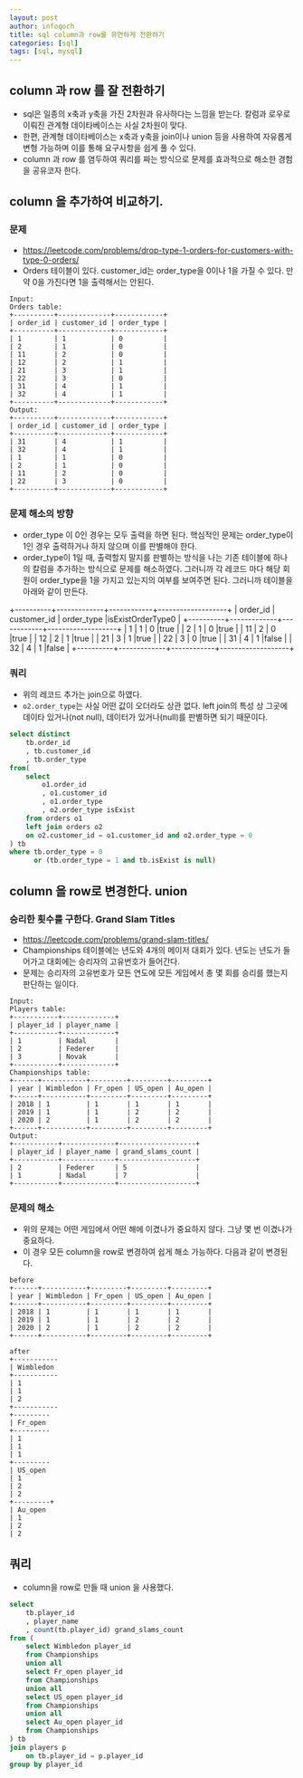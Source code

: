 ```yaml
---
layout: post
author: infoqoch
title: sql column과 row를 유연하게 전환하기
categories: [sql]
tags: [sql, mysql]
---
```


## column 과 row 를 잘 전환하기
- sql은 일종의 x축과 y축을 가진 2차원과 유사하다는 느낌을 받는다. 칼럼과 로우로 이뤄진 관계형 데이타베이스는 사실 2차원이 맞다.
- 한편, 관계형 데이타베이스는 x축과 y축을 join이나 union 등을 사용하여 자유롭게 변형 가능하며 이를 통해 요구사항을 쉽게 풀 수 있다. 
- column 과 row 를 염두하여 쿼리를 짜는 방식으로 문제를 효과적으로 해소한 경험을 공유코자 한다. 

## column 을 추가하여 비교하기.

### 문제 
- https://leetcode.com/problems/drop-type-1-orders-for-customers-with-type-0-orders/
- Orders 테이블이 있다. customer_id는 order_type을 0이나 1을 가질 수 있다. 만약 0을 가진다면 1을 출력해서는 안된다. 

``` text
Input: 
Orders table:
+----------+-------------+------------+
| order_id | customer_id | order_type |
+----------+-------------+------------+
| 1        | 1           | 0          |
| 2        | 1           | 0          |
| 11       | 2           | 0          |
| 12       | 2           | 1          |
| 21       | 3           | 1          |
| 22       | 3           | 0          |
| 31       | 4           | 1          |
| 32       | 4           | 1          |
+----------+-------------+------------+
Output: 
+----------+-------------+------------+
| order_id | customer_id | order_type |
+----------+-------------+------------+
| 31       | 4           | 1          |
| 32       | 4           | 1          |
| 1        | 1           | 0          |
| 2        | 1           | 0          |
| 11       | 2           | 0          |
| 22       | 3           | 0          |
+----------+-------------+------------+
```

### 문제 해소의 방향
- order_type 이 0인 경우는 모두 출력을 하면 된다. 핵심적인 문제는 order_type이 1인 경우 출력하거나 하지 않으며 이를 판별해야 한다. 
- order_type이 1일 때, 출력할지 말지를 판별하는 방식을 나는 기존 테이블에 하나의 칼럼을 추가하는 방식으로 문제를 해소하였다. 그러니까 각 레코드 마다 해당 회원이 order_type을 1을 가지고 있는지의 여부를 보여주면 된다. 그러니까 테이블을 아래와 같이 만든다. 

+----------+-------------+------------+-------------------+
| order_id | customer_id | order_type |isExistOrderType0  |
+----------+-------------+------------+-------------------+
| 1        | 1           | 0          |true               |
| 2        | 1           | 0          |true               |
| 11       | 2           | 0          |true               |
| 12       | 2           | 1          |true               |
| 21       | 3           | 1          |true               |
| 22       | 3           | 0          |true               |
| 31       | 4           | 1          |false              |
| 32       | 4           | 1          |false              |
+----------+-------------+------------+-------------------+

### 쿼리
- 위의 레코드 추가는 join으로 하였다. 
- `o2.order_type`는 사실 어떤 값이 오더라도 상관 없다. left join의 특성 상 그곳에 데이타 있거나(not null), 데이터가 있거나(null)를 판별하면 되기 때문이다. 

```sql
select distinct
    tb.order_id 
    , tb.customer_id 
    , tb.order_type
from(
    select 
        o1.order_id 
        , o1.customer_id
        , o1.order_type
        , o2.order_type isExist
    from orders o1
    left join orders o2
    on o2.customer_id = o1.customer_id and o2.order_type = 0
) tb 
where tb.order_type = 0
      or (tb.order_type = 1 and tb.isExist is null)
```


## column 을 row로 변경한다. union

### 승리한 횟수를 구한다. Grand Slam Titles
- https://leetcode.com/problems/grand-slam-titles/
- Championships 테이블에는 년도와 4개의 메이저 대회가 있다. 년도는 년도가 들어가고 대회에는 승리자의 고유번호가 들어간다. 
- 문제는 승리자의 고유번호가 모든 연도에 모든 게임에서 총 몇 회를 승리를 했는지 판단하는 일이다. 

```test
Input: 
Players table:
+-----------+-------------+
| player_id | player_name |
+-----------+-------------+
| 1         | Nadal       |
| 2         | Federer     |
| 3         | Novak       |
+-----------+-------------+
Championships table:
+------+-----------+---------+---------+---------+
| year | Wimbledon | Fr_open | US_open | Au_open |
+------+-----------+---------+---------+---------+
| 2018 | 1         | 1       | 1       | 1       |
| 2019 | 1         | 1       | 2       | 2       |
| 2020 | 2         | 1       | 2       | 2       |
+------+-----------+---------+---------+---------+
Output: 
+-----------+-------------+-------------------+
| player_id | player_name | grand_slams_count |
+-----------+-------------+-------------------+
| 2         | Federer     | 5                 |
| 1         | Nadal       | 7                 |
+-----------+-------------+-------------------+
```

### 문제의 해소
- 위의 문제는 어떤 게임에서 어떤 해에 이겼나가 중요하지 않다. 그냥 몇 번 이겼나가 중요하다. 
- 이 경우 모든 column을 row로 변경하여 쉽게 해소 가능하다. 다음과 같이 변경된다. 

```text
before
+------+-----------+---------+---------+---------+
| year | Wimbledon | Fr_open | US_open | Au_open |
+------+-----------+---------+---------+---------+
| 2018 | 1         | 1       | 1       | 1       |
| 2019 | 1         | 1       | 2       | 2       |
| 2020 | 2         | 1       | 2       | 2       |
+------+-----------+---------+---------+---------+

after
+-----------
| Wimbledon 
+-----------
| 1         
| 1         
| 2         
+-----------
+---------
| Fr_open 
+---------
| 1       
| 1       
| 1       
+---------
| US_open 
| 1       
| 2       
| 2       
+---------+
| Au_open 
| 1       
| 2       
| 2       
```

## 쿼리
- column을 row로 만들 때 union 을 사용했다. 

```sql
select 
    tb.player_id
    , player_name
    , count(tb.player_id) grand_slams_count
from (
    select Wimbledon player_id
    from Championships 
    union all
    select Fr_open player_id
    from Championships 
    union all
    select US_open player_id
    from Championships 
    union all
    select Au_open player_id
    from Championships 
) tb
join players p
    on tb.player_id = p.player_id
group by player_id
```